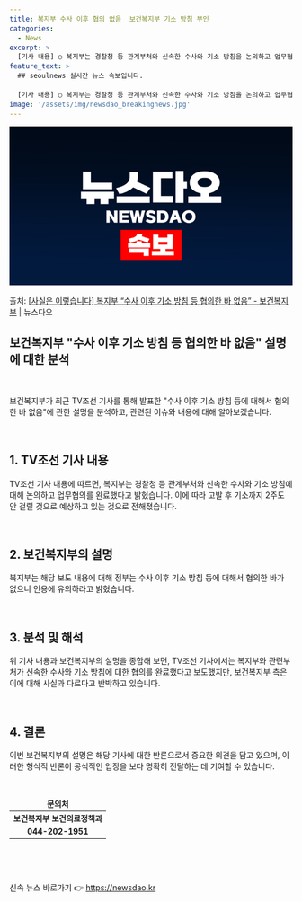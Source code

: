 ```yaml
---
title: 복지부 수사 이후 협의 없음  보건복지부 기소 방침 부인
categories:
  - News
excerpt: >
  [기사 내용] ○ 복지부는 경찰청 등 관계부처와 신속한 수사와 기소 방침을 논의하고 업무협의도 완료했습니다.…
feature_text: >
  ## seoulnews 실시간 뉴스 속보입니다.

  [기사 내용] ○ 복지부는 경찰청 등 관계부처와 신속한 수사와 기소 방침을 논의하고 업무협의도 완료했습니다.…
image: '/assets/img/newsdao_breakingnews.jpg'
---
```


![뉴스다오 속보](/assets/img/newsdao_breakingnews.jpg)

<p>출처: <a href="https://newsdao.kr/3149" rel="dofollow">[사실은 이렇습니다] 복지부 “수사 이후 기소 방침 등 협의한 바 없음” - 보건복지부</a> | 뉴스다오</p>

<h2>보건복지부 "수사 이후 기소 방침 등 협의한 바 없음" 설명에 대한 분석</h2>
<p data-ke-size="size16">&nbsp;</p>
보건복지부가 최근 TV조선 기사를 통해 발표한 "수사 이후 기소 방침 등에 대해서 협의한 바 없음"에 관한 설명을 분석하고, 관련된 이슈와 내용에 대해 알아보겠습니다.
<p data-ke-size="size16">&nbsp;</p>
<h2 data-ke-size="size26">1. TV조선 기사 내용</h2>
<p data-ke-size="size16">TV조선 기사 내용에 따르면, 복지부는 경찰청 등 관계부처와 신속한 수사와 기소 방침에 대해 논의하고 업무협의를 완료했다고 밝혔습니다. 이에 따라 고발 후 기소까지 2주도 안 걸릴 것으로 예상하고 있는 것으로 전해졌습니다.</p>
<p data-ke-size="size16">&nbsp;</p>
<h2 data-ke-size="size26">2. 보건복지부의 설명</h2>
<p data-ke-size="size16">복지부는 해당 보도 내용에 대해 정부는 수사 이후 기소 방침 등에 대해서 협의한 바가 없으니 인용에 유의하라고 밝혔습니다.</p>
<p data-ke-size="size16">&nbsp;</p>
<h2 data-ke-size="size26">3. 분석 및 해석</h2>
<p data-ke-size="size16">위 기사 내용과 보건복지부의 설명을 종합해 보면, TV조선 기사에서는 복지부와 관련부처가 신속한 수사와 기소 방침에 대한 협의를 완료했다고 보도했지만, 보건복지부 측은 이에 대해 사실과 다르다고 반박하고 있습니다.</p>
<p data-ke-size="size16">&nbsp;</p>
<h2 data-ke-size="size26">4. 결론</h2>
<p data-ke-size="size16">이번 보건복지부의 설명은 해당 기사에 대한 반론으로서 중요한 의견을 담고 있으며, 이러한 형식적 반론이 공식적인 입장을 보다 명확히 전달하는 데 기여할 수 있습니다.</p>
<p data-ke-size="size16">&nbsp;</p>

<table>
  <thead>
    <tr>
      <td style="text-align: center; height: 17px;"><b>문의처</b></td>
    </tr>
  </thead>
  <tbody>
    <tr>
      <td style="text-align: center; height: 17px;"><b>보건복지부 보건의료정책과</b></td>
    </tr>
    <tr>
      <td style="text-align: center; height: 17px;"><b>044-202-1951</b></td>
    </tr>
  </tbody>
</table>
<p data-ke-size="size16">&nbsp;</p>
<p data-ke-size="size16">&nbsp;</p> 

신속 뉴스 바로가기 👉 <a href="https://newsdao.kr" rel="dofollow">https://newsdao.kr</a>


